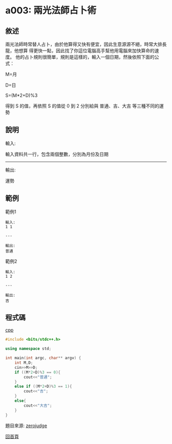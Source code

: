 # a003: 兩光法師占卜術

## 敘述

兩光法師時常替人占卜，由於他算得又快有便宜，因此生意源源不絕，時常大排長龍，他想算 得更快一點，因此找了你這位電腦高手幫他用電腦來加快算命的速度。
他的占卜規則很簡單，規則是這樣的，輸入一個日期，然後依照下面的公式：

M=月

D=日

S=(M*2+D)%3

得到 S 的值，再依照 S 的值從 0 到 2 分別給與 普通、吉、大吉 等三種不同的運勢

## 說明

輸入:

輸入資料共一行，包含兩個整數，分別為月份及日期

---

輸出:

運勢

## 範例

範例1

```text
輸入:
1 1

---

輸出:
普通
```

範例2

```None
輸入:
1 2

---

輸出:
吉
```

## 程式碼
[cpp](https://github.com/henryleecode23/solve_record/blob/main/zerojudge/a003/main.cpp)

```cpp
#include <bits/stdc++.h>

using namespace std;

int main(int argc, char** argv) {
	int M,D;
	cin>>M>>D;
	if ((M*2+D)%3 == 0){
		cout<<"普通";
	}
	else if ((M*2+D)%3 == 1){
		cout<<"吉";
	}
	else{
		cout<<"大吉";
	}
}
```

題目來源: [zerojudge](https://zerojudge.tw/ShowProblem?problemid=a003)

[回首頁](https://henryleecode23.github.io/solve_record/)
